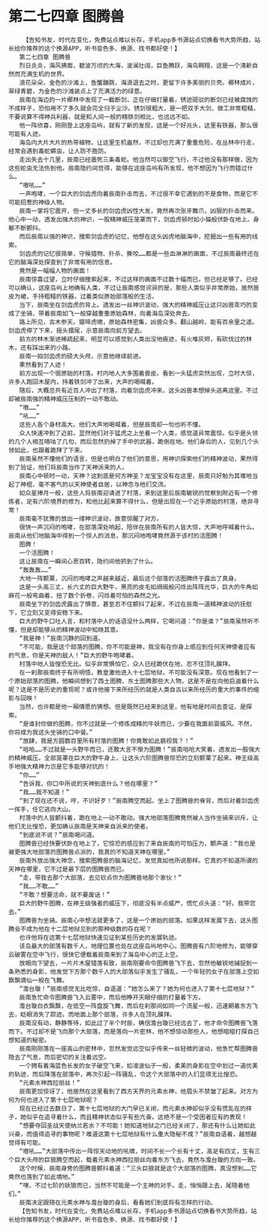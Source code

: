 # 第二七四章 图腾兽
        【告知书友，时代在变化，免费站点难以长存，手机app多书源站点切换看书大势所趋，站长给你推荐的这个换源APP，听书音色多、换源、找书都好使！】
       第二七四章 图腾兽
       烈日炎炎，海风拂面，碧波万顷的大海，波澜壮阔，巨鱼腾跃，海鸟翱翔，这是一个清新自然而充满生机的世界。
       浪花朵朵，金色的沙滩上，鱼蟹蹦跳，海浪退去之时，更留下许多美丽的贝壳。椰林成片，翠绿青碧，为金色的沙滩装点上了充满活力的绿意。
       辰南在海边的一片椰林中发现了一截断剑，正在仔细打量着，锈迹斑驳的断剑已经被腐蚀的不成样子，恐怕用不了多久就会完全归于尘沙。锈剑很粗大，是一把双手大剑，做工非常粗糙，不要说算不得神兵利器，就是和人间一般的精铁剑相比，也远远不如。
       他一阵欣喜，刚刚登上这座岛屿，就有了新的发现，这是一个好兆头，这里有铁器，那么很可能有人迹。
       海岛内大片大片的热带植物，让这里生机盎然，不过却也充满了重重危险，在丛林中行走，经常会遇到毒蛇蟒虫，让人防不胜防。
       走出失去十几里，辰南已经震死三条毒蛇。他当然可以御空飞行，不过他没有那样做，因为这些蛇虫无法伤到他。辰南隐约间觉得，能够在这座岛屿有所发现，他不想因为飞行而错过什么。
       “嗷吼……”
       一声咆哮，一个巨大的剑齿虎向着辰南扑击而去，不过很不幸它遇到的不是食物，而是它不可能招惹的神级人物。
       辰南一掌将它震开，但一丈多长的剑齿虎凶性大发，竟然再次张牙舞爪，凶狠的扑击而来。他心中一动，透发出强大的神识，一股精神威压笼罩而下，剑齿虎顿时如小猫般伏卧在地上。身躯不断颤抖。
       而后辰南以强的神识，搜索剑齿虎的记忆，他想在这头凶虎地脑海中，挖掘出一些有用的线索。
       剑齿虎的记忆很简单，守候猎物、扑杀、撕咬……都是一些血淋淋的画面，不过辰南最终还在它的脑海深处探查到了非常有用的信息。
       竟然是一幅幅人物的画面！
       辰南惊喜过望，立时仔细搜索起来，不过这样的画面不过数十幅而已。但已经足够了。已经可以确认，这座岛屿上地确有人类，不过让辰南感觉诧异的是，那些人类似乎非常原始，居然兽皮为裙，手持粗糙的铁器，过着类似原始部落般的生活。
       当下，辰南坐在剑齿虎的背上。透发出一丝神识波动，强大的精神威压让这只凶兽乖巧的变成了坐骑，带着辰南如飞一般穿越重重原始森林，向着海岛深处奔去。
       路上所见，古木参天。猿啼虎啸，原始森林密集，凶兽众多。翻山越岭，能有百余里之遥。剑齿虎停了下来，摇头摆尾，示意辰南向前方望去。
       前方的林木渐进稀疏起来，明显可以感觉到人类出没地痕迹，有火堆灰烬，有砍伐过的林木，还有踩出来的小路。
       辰南一拍剑齿虎的硕大头颅，示意他继续前进。
       果然看到了人迹！
       前方出现一个很原始的村落。村内地人大多围着兽皮。看到一头猛虎突然出现，立时大惊，许多人跑回木屋内，持着铁剑冲了出来，大声的喝喊着。
       随后，大概总共有近百人冲出了村落，向着剑齿虎冲来，这头凶兽本想掉头逃离这里。不过却被辰南强的精神威压压制的一动不敢动。
       “嗷……”
       “吼……”
       这些人各个身材高大。他们大声地喝喊着，但是辰南却一句也听不懂。
       众人快速冲到了近前。显然他们对于猛虎之上坐着一个人类，感觉道异常震惊。似乎是头领的几个人相互嘀咕了几句，而后忽然扔掉了手中的武器，跪倒在地。他们身后的人，见到几个头领如此，也跟着跪拜了下来。
       辰南虽然不懂他们的语言，但是也明白了他们的意思，用神识探索他们的精神波动，果然得到了验证，他们将辰南当作了天神派来的人。
       辰南心中顿时一动，天神？这到底是何方神圣？龙宝宝没有在这里，辰南只好勉为其难地当起了神棍，毫不客气的以天神使者自居，以神念与他们交流。
       如众星捧月一般，这些人将辰南迎请进了村落，来到这里后辰南敏锐的觉察到附近有一个修炼者，足有六阶境界的修为，和他比起来算不得什么，但是出现在一个近乎原始的村落，绝非寻常！
       辰南毫不犹豫的放出一缕神识波动，故意惊醒了对方。
       很快一声沉闷的咆哮，在部落深处响起，陪伴在辰南所有的人皆大惊，大声地呼喊着什么。辰南从他们地脑海中得到一个惊人的消息，那沉闷地咆哮竟然源于该村的活图腾！
       图腾！
       一个活图腾！
       这让辰南在一瞬间心思百转，隐约间他抓到了什么。
       “轰轰轰……”
       大地一阵颤栗，沉闷的咆哮之声越来越近，最后这个部落的活图腾终于露出了真身。
       这是一头高三丈，长六丈的巨大野牛，黑亮的皮毛如绸缎般闪烁出阵阵光华，巨大的牛角如麻花一般弯曲着，扭了数个折卷，闪烁着可怕的森然之光。
       辰南坐下的剑齿虎露出了惧意，甚至忍不住颤抖了起来，不过在辰南一道精神波动的抚慰下，它立刻又变得安稳下来。
       巨大的野牛口吐人言，和村落中人的话语没什么两样，它喝问道：“你是谁？”辰南虽然听不懂，但是却能够从的精神波动中知晓其意。
       “我是神！”辰南沉静的回到道。
       “不可能，我是这个部落的图腾，你不可能是神，我没有在你身上感应到任何天神使者应有的气息，你是天神的敌人！”巨大的野牛咆哮着。
       村落中地人皆惶恐无比。似乎非常惧怕它，众人已经跪伏在地，忍不住顶礼膜拜。
       在一刹那辰南终于有所明悟，教皇激他进入十七层地狱，不可能没有深意。现在他看到了一个原始部落的图腾，他瞬间想到了西土图腾、东土图腾那些大人物，这是不是在向他启迪着什么呢？这是不是历史的重现呢？或许他接下来所经历的就是人类自古以来所经历的重大的事件的缩影与回映！
       当然，也许都是他一厢情愿的猜想。但是既然已经来到这里，他有地是时间去查证、是探索。
       “是谁封你做的图腾，你不过就是一个修炼成精的牛妖而已，少要在我面前耍威风。不然，你将成为我这头坐骑的口中餐。”
       “放肆，我是方圆数百里所有村落的图腾！你竟敢如此藐视我？！”
       “哈哈……不过就是一头野牛而已，还敢大言不惭为图腾！”辰南哈哈大笑着，透发出一股强大的精神威压。全部笼罩在巨大的野牛身上，让这头六阶图腾兽惊恐的立刻颤栗了起来。神王级高手地强大精神力岂是它多能够对抗的！
       “你……”
       “告诉我，你口中所说的天神到底什么？他在哪里？”
       “我……我不知道！”
       “到了现在还不说，哼，不识好歹！”辰南腾空而起。坐上了图腾兽的脊背，而后对着剑齿虎一挥手，任它逃向大山。
       村落中的人皆颤抖着，跪在地上一动不敢动。强大地部落图腾竟然被人当作坐骑来训斥，让他们无比惶恐，更加确认辰南是天神亲自派来的使者。
       “到底说不说？”辰南喝问道。
       图腾兽已经快要伏卧在地上了，它惊恐的感应到了来自辰南的可怕压力，颤声道：“我也是被更强大地部落的图腾兽点派的，我真的不知道天神在哪里。”
       辰南外放出强大神念，搜索图腾兽的脑海记忆，发觉真如他所说那样。它真的不知道所谓的天神在哪里，它不过是最下层的图腾兽而已。
       “走，带我去那个大部落，去见钦点你为图腾兽地那个家伙！”
       “我……不敢……”
       “不敢？想要活命，就不要废话！”
       巨大的野牛图腾，在神王级强者的威压下，彻底没有半点威严，慌忙点头道：“好。我带您去。”
       图腾兽为坐骑。辰南心中想法就更多了，这是一个原始的部落。如果这样发展下去，这头图腾会不成为他在十二层地狱见到的那种级数的存在呢？
       也许他将在这第十七层地狱快速见证到某些历史的发展轨迹。
       该岛最大的部落有数千人，地理位置也处在这座岛屿地中心。图腾兽有六阶地修为，能够穿云破雾在空中飞行，很快它便载着辰南来到了海岛中心的正上空。
       放眼向下望去，一片片木屋错落有致，辰南刚要命令图腾兽飞下去，忽然他敏锐地捕捉到一条熟悉的身影，他发觉下方那个数千人的大部落似乎发生了骚乱，一个年轻的女子在部落上空如飘飘谪仙一般在飞舞。
       “澹台璇！”辰南感觉无比吃惊，自语道：“她怎么来了？她为何也进入了第十七层地狱？”
       辰南急忙命令图腾兽飞入云雾中，而后他睁开天眼仔细的打量着下方。
       澹台璇白衣飘飘，在低空一阵盘旋飞舞，而后在刹那间如同一个流星一般，迅速朝着东方飞去，眨眼消失了踪迹。而地面上那个部落，许多人在顶礼膜拜。
       辰南没有动，静静等待，如此过了半个时辰，确信澹台璇已经远去了，他才命令图腾兽飞落而下。不过却不是飞向那个大部落，而是落向一片密林，他不想惊动那些人，他想暗暗打探自己想知道的秘密。
       辰南刚刚落在一座高山的密林中，忽然发觉远空似乎传来一丝轻微的波动，他急忙帮图腾兽隐去了气息，而后密切的关注着远空。
       一个拥有着海蓝色长发的女子破空飞来，如凌波仙子一般，柔美的身影在空中划过一道优美的轨迹，而后降落在部落中，再次引起一阵骚乱，令这个大部落中的人们显得无比惶恐。
       “元素水神西拉丽丝！”
       辰南更加惊讶了，他居然在这里看到了西方天界的元素水神，他眉头不禁皱了起来。对方为何为何也进入了第十七层地狱呢？
       现在已经过去数日了，第十七层地狱的大门早已关闭，而元素水神却似乎没有慌乱在的样子，她似乎在追寻着什么，而且精神状态似乎有些亢奋。这绝不是一个受困者应有的表现！
       “想要夺回圣战天使纳兰若水？不可能！她知道地狱之门已经关闭了，那还有什么让她如此兴奋，而值得追寻的事物呢？难道这第十七层地狱有什么重大隐秘不成？”辰南自语着，越想越觉得有可能。
       “嗷吼……”大部落中传出一阵惊天动地的吼啸，时间不长一个长有十丈，高足有四丈，生有三个巨大头颅的巨狼腾空而起，载着元素水神西拉丽丝向着东方飞去，竟然与澹台璇的方向一致。
       这个时候，辰南身旁的图腾兽颤抖着道：“三头巨狼就是这个大部落的图腾，真没想到……它竟然也落到了如此境地。”
       “嘿，不过七阶的妖狼而已，当然不可能是一个主神的对手。走，悄悄跟上去，尾随着他们。”
       辰南决定跟随在元素水神与澹台璇的身后，看看她们到底将有怎样的行动。
       【告知书友，时代在变化，免费站点难以长存，手机app多书源站点切换看书大势所趋，站长给你推荐的这个换源APP，听书音色多、换源、找书都好使！】